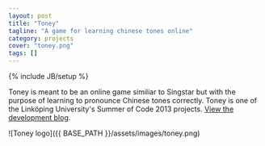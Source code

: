 ```yaml
---
layout: post
title: "Toney"
tagline: "A game for learning chinese tones online"
category: projects
cover: "toney.png"
tags: []
---
```

{% include JB/setup %}


Toney is meant to be an online game similiar to Singstar but with the purpose of learning to pronounce Chinese tones correctly. Toney is one of the Linköping University's Summer of Code 2013 projects. [View the development blog](http://biggestt.github.io/toney/about.html).

![Toney logo]({{ BASE_PATH }}/assets/images/toney.png)